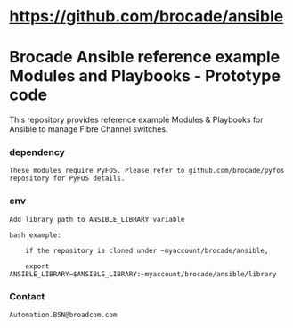 # https://github.com/brocade/ansible
Brocade Ansible reference example Modules and Playbooks - Prototype code
=======

This repository provides reference example Modules & Playbooks for Ansible
to manage Fibre Channel switches.

### dependency ###

    These modules require PyFOS. Please refer to github.com/brocade/pyfos
    repository for PyFOS details.

### env ###

    Add library path to ANSIBLE_LIBRARY variable

    bash example:

        if the repository is cloned under ~myaccount/brocade/ansible,

        export ANSIBLE_LIBRARY=$ANSIBLE_LIBRARY:~myaccount/brocade/ansible/library

### Contact ###

    Automation.BSN@broadcom.com
